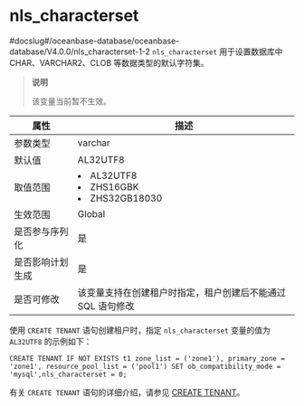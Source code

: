 nls_characterset 
=====================================
#docslug#/oceanbase-database/oceanbase-database/V4.0.0/nls_characterset-1-2
`nls_characterset` 用于设置数据库中 CHAR、VARCHAR2、CLOB 等数据类型的默认字符集。

> **说明**
> 
> 该变量当前暂不生效。


|  **属性**  |                                                                             **描述**                                                                              |
|----------|-----------------------------------------------------------------------------------------------------------------------------------------------------------------|
| 参数类型     | varchar                                                                                                                                                         |
| 默认值      | AL32UTF8                                                                                                                                                        |
| 取值范围     | <li> AL32UTF8   <li> ZHS16GBK   <li> ZHS32GB18030    |
| 生效范围     | Global                                                                                                                                                          |
| 是否参与序列化  | 是                                                                                                                                                               |
| 是否影响计划生成 | 是                                                                                                                                                               |
| 是否可修改    | 该变量支持在创建租户时指定，租户创建后不能通过 SQL 语句修改                                                                                                                                |



使用 `CREATE TENANT` 语句创建租户时，指定 `nls_characterset` 变量的值为 `AL32UTF8` 的示例如下：

```shell
CREATE TENANT IF NOT EXISTS t1 zone_list = ('zone1'), primary_zone = 'zone1', resource_pool_list = ('pool1') SET ob_compatibility_mode = 'mysql',nls_characterset = 0;
```



有关 `CREATE TENANT` 语句的详细介绍，请参见 [CREATE TENANT](../../10.sql-reference-mysql-mode/6.sql-statement/23.create-tenant.md)。

